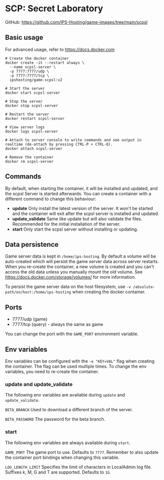 # SCP: Secret Laboratory

GitHub: https://github.com/IPS-Hosting/game-images/tree/main/scpsl

## Basic usage
For advanced usage, refer to https://docs.docker.com
```shell
# Create the docker container
docker create -it --restart always \
  --name scpsl-server \
  -p 7777:7777/udp \
  -p 7777:7777/tcp \
  ipshosting/game-scpsl:v2
  
# Start the server
docker start scpsl-server

# Stop the server
docker stop scpsl-server

# Restart the server
docker restart scpsl-server

# View server logs
docker logs scpsl-server

# Attach to server console to write commands and see output in realtime (de-attach by pressing CTRL-P + CTRL-Q).
docker attach scpsl-server

# Remove the container
docker rm scpsl-server
```

## Commands
By default, when starting the container, it will be installed and updated, and the scpsl Server is started afterwards.
You can create a container with a different command to change this behaviour:
* **update** Only install the latest version of the server. It won't be started and the container will exit after the scpsl server is installed and updated.
* **update_validate** Same like update but will also validate the files. Recommended for the initial installation of the server.
* **start** Only start the scpsl server without installing or updating.

## Data persistence
Game server data is kept in `/home/ips-hosting`.
By default a volume will be auto-created which will persist the game server data across server restarts.
When you re-create the container, a new volume is created and you can't access the old data unless you manually mount the old volume.
See https://docs.docker.com/storage/volumes/ for more information.

To persist the game server data on the host filesystem, use `-v /absolute-path/on/host:/home/ips-hosting` when creating the docker container.

## Ports
* 7777/udp (game)
* 7777/tcp (query) - always the same as game

You can change the port with the `GAME_PORT` environment variable.

## Env variables
Env variables can be configured with the `-e "KEY=VAL"` flag when creating the container. The flag can be used multiple times.
To change the env variables, you need to re-create the container.

### update and update_validate
The following env variables are available during `update` and `update_validate`.

`BETA_BRANCH` Used to download a different branch of the server.

`BETA_PASSWORD` The password for the beta branch.


### start
The following env variables are always available during `start`.

`GAME_PORT` The game port to use. Defaults to `7777`. Remember to also update the container port bindings when changing this variable.

`LOG_LENGTH_LIMIT` Specifies the limit of characters in LocalAdmin log file. Suffixes k, M, G and T are supported. Defaults to `1G`.
	